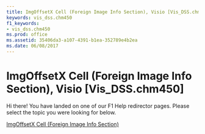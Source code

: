 ```yaml
---
title: ImgOffsetX Cell (Foreign Image Info Section), Visio [Vis_DSS.chm450]
keywords: vis_dss.chm450
f1_keywords:
- vis_dss.chm450
ms.prod: office
ms.assetid: 35406da3-a107-4391-b1ea-352789e4b2ea
ms.date: 06/08/2017
---
```



# ImgOffsetX Cell (Foreign Image Info Section), Visio [Vis_DSS.chm450]

Hi there! You have landed on one of our F1 Help redirector pages. Please select the topic you were looking for below.

[ImgOffsetX Cell (Foreign Image Info Section)](http://msdn.microsoft.com/library/c079fb10-4db7-4657-75d2-2fb953c86670%28Office.15%29.aspx)

